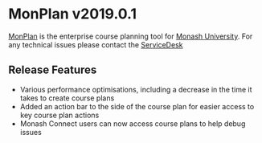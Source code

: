 # **MonPlan v2019.0.1**

[MonPlan](https://monplan.apps.monash.edu/) is the enterprise course planning tool for [Monash University](https://monash.edu/). For any technical issues please contact the [ServiceDesk](https://servicedeskonline.monash.edu/)


##  **Release Features**
* Various performance optimisations, including a decrease in the time it takes to create course plans
* Added an action bar to the side of the course plan for easier access to key course plan actions
* Monash Connect users can now access course plans to help debug issues
